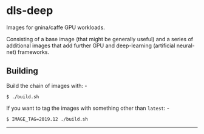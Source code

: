 # dls-deep
Images for gnina/caffe GPU workloads.

Consisting of a base image (that might be generally useful) and a series
of additional images that add further GPU and deep-learning
(artificial neural-net) frameworks.

## Building
Build the chain of images with: -

    $ ./build.sh
    
If you want to tag the images with something other than `latest`: -

    $ IMAGE_TAG=2019.12 ./build.sh

---

